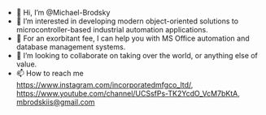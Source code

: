 - 👋 Hi, I’m @Michael-Brodsky
- 👀 I’m interested in developing modern object-oriented solutions to microcontroller-based industrial automation applications.
- 🌱 For an exorbitant fee, I can help you with MS Office automation and database management systems.
- 💞️ I’m looking to collaborate on taking over the world, or anything else of value.
- 📫 How to reach me https://www.instagram.com/incorporatedmfgco_ltd/, https://www.youtube.com/channel/UCSsfPs-TK2YcdO_VcM7bKtA, mbrodskiis@gmail.com

<!---
Michael-Brodsky/Michael-Brodsky is a ✨ special ✨ repository because its `README.md` (this file) appears on your GitHub profile.
You can click the Preview link to take a look at your changes.
--->
